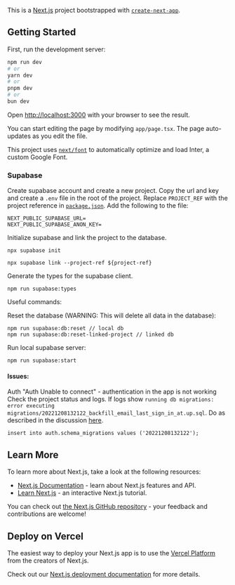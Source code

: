 This is a [Next.js](https://nextjs.org/) project bootstrapped with [`create-next-app`](https://github.com/vercel/next.js/tree/canary/packages/create-next-app).

## Getting Started

First, run the development server:

```bash
npm run dev
# or
yarn dev
# or
pnpm dev
# or
bun dev
```

Open [http://localhost:3000](http://localhost:3000) with your browser to see the result.

You can start editing the page by modifying `app/page.tsx`. The page auto-updates as you edit the file.

This project uses [`next/font`](https://nextjs.org/docs/basic-features/font-optimization) to automatically optimize and load Inter, a custom Google Font.

### Supabase

Create supabase account and create a new project. Copy the url and key and create a `.env` file in the root of the project. Replace `PROJECT_REF` with the project reference in [`package.json`](./package.json). Add the following to the file:

```
NEXT_PUBLIC_SUPABASE_URL=
NEXT_PUBLIC_SUPABASE_ANON_KEY=
```

Initialize supabase and link the project to the database.

```
npx supabase init
```

```
npx supabase link --project-ref ${project-ref}
```

Generate the types for the supabase client.

```
npm run supabase:types
```

Useful commands:

Reset the database (WARNING: This will delete all data in the database):

```
npm run supabase:db:reset // local db
npm run supabase:db:reset-linked-project // linked db
```

Run local supabase server:

```
npm run supabase:start
```

#### Issues:

Auth "Auth Unable to connect" - authentication in the app is not working
Check the project status and logs. If logs show `running db migrations: error executing migrations/20221208132122_backfill_email_last_sign_in_at.up.sql`. Do as described in the discussion [here](https://github.com/orgs/supabase/discussions/20722).

```
insert into auth.schema_migrations values ('20221208132122');
```

## Learn More

To learn more about Next.js, take a look at the following resources:

- [Next.js Documentation](https://nextjs.org/docs) - learn about Next.js features and API.
- [Learn Next.js](https://nextjs.org/learn) - an interactive Next.js tutorial.

You can check out [the Next.js GitHub repository](https://github.com/vercel/next.js/) - your feedback and contributions are welcome!

## Deploy on Vercel

The easiest way to deploy your Next.js app is to use the [Vercel Platform](https://vercel.com/new?utm_medium=default-template&filter=next.js&utm_source=create-next-app&utm_campaign=create-next-app-readme) from the creators of Next.js.

Check out our [Next.js deployment documentation](https://nextjs.org/docs/deployment) for more details.
